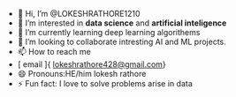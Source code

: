 - 👋 Hi, I’m @LOKESHRATHORE1210
- 👀 I’m interested in **data science** and **artificial inteligence**
- 🌱 I’m currently learning deep learning algorithems
- 💞️ I’m looking to collaborate  intresting AI and ML projects. 
- 📫 How to reach me
-  [ email ]{ lokeshrathore428@gmail.com}
- 😄 Pronouns:HE/him lokesh rathore
- ⚡ Fun fact:  I love to solve problems arise in data  

<!---
LOKESHRATHORE1210/LOKESHRATHORE1210 is a ✨ special ✨ repository because its `README.md` (this file) appears on your GitHub profile.
You can click the Preview link to take a look at your changes.
--->
